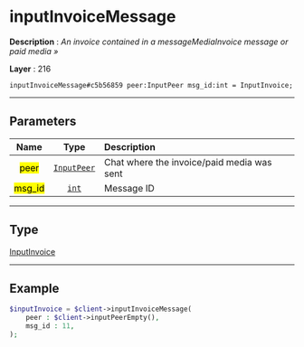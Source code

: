 # inputInvoiceMessage

**Description** : *An invoice contained in a messageMediaInvoice message or paid media &raquo;*

**Layer** : 216

```tl
inputInvoiceMessage#c5b56859 peer:InputPeer msg_id:int = InputInvoice;
```

---

## Parameters

| Name | Type | Description |
| :---: | :---: | :--- |
| <mark>peer</mark> | [`InputPeer`](type/InputPeer) | Chat where the invoice/paid media was sent |
| <mark>msg_id</mark> | [`int`](type/int) | Message ID |

---

## Type

[InputInvoice](type/InputInvoice)

---

## Example

```php
$inputInvoice = $client->inputInvoiceMessage(
	peer : $client->inputPeerEmpty(),
	msg_id : 11,
);
```